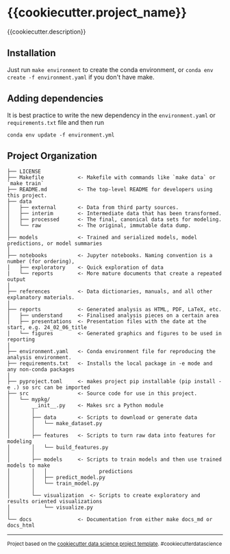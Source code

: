 {{cookiecutter.project_name}}
==============================

{{cookiecutter.description}}

Installation
------------

Just run `make environment` to create the conda environment, or `conda env create -f environment.yaml` if you don't have make.

Adding dependencies
------------

It is best practice to write the new dependency in the `environment.yaml` or `requirements.txt` file and then run
    
    conda env update -f environment.yml

Project Organization
------------

    ├── LICENSE
    ├── Makefile           <- Makefile with commands like `make data` or `make train`
    ├── README.md          <- The top-level README for developers using this project.
    ├── data
    │   ├── external       <- Data from third party sources.
    │   ├── interim        <- Intermediate data that has been transformed.
    │   ├── processed      <- The final, canonical data sets for modeling.
    │   └── raw            <- The original, immutable data dump.
    │
    ├── models             <- Trained and serialized models, model predictions, or model summaries
    │
    ├── notebooks          <- Jupyter notebooks. Naming convention is a number (for ordering),
    │   ├── exploratory    <- Quick exploration of data
    |   └── reports        <- More mature documents that create a repeated output
    │
    ├── references         <- Data dictionaries, manuals, and all other explanatory materials.
    │
    ├── reports            <- Generated analysis as HTML, PDF, LaTeX, etc.
    │   ├── understand     <- Finalised analysis pieces on a certain area
    │   ├── presentations  <- Presentation files with the date at the start, e.g. 24_02_06_title
    │   └── figures        <- Generated graphics and figures to be used in reporting
    │
    ├── environment.yaml   <- Conda environment file for reproducing the analysis environment.
    ├── requirements.txt   <- Installs the local package in -e mode and any non-conda packages
    │
    ├── pyproject.toml     <- makes project pip installable (pip install -e .) so src can be imported
    ├── src                <- Source code for use in this project.
    │   └── mypkg/
    │       __init__.py    <- Makes src a Python module
    │       │
    │       ├── data       <- Scripts to download or generate data
    │       │   └── make_dataset.py
    │       │
    │       ├── features   <- Scripts to turn raw data into features for modeling
    │       │   └── build_features.py
    │       │
    │       ├── models     <- Scripts to train models and then use trained models to make
    │       │   │                 predictions
    │       │   ├── predict_model.py
    │       │   └── train_model.py
    │       │
    │       └── visualization  <- Scripts to create exploratory and results oriented visualizations
    │           └── visualize.py
    │
    └── docs               <- Documentation from either make docs_md or docs_html


--------

<p><small>Project based on the <a target="_blank" href="https://drivendata.github.io/cookiecutter-data-science/">cookiecutter data science project template</a>. #cookiecutterdatascience</small></p>
